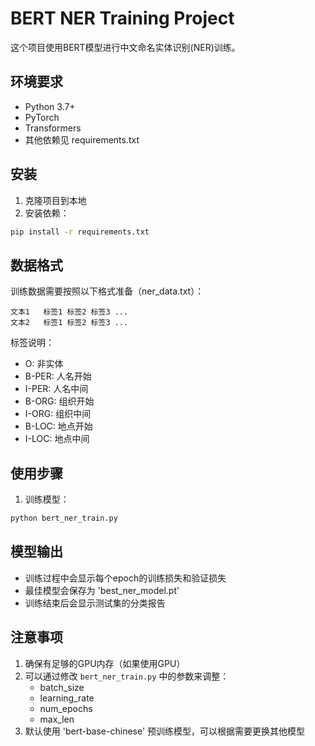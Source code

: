 # BERT NER Training Project

这个项目使用BERT模型进行中文命名实体识别(NER)训练。

## 环境要求

- Python 3.7+
- PyTorch
- Transformers
- 其他依赖见 requirements.txt

## 安装

1. 克隆项目到本地
2. 安装依赖：
```bash
pip install -r requirements.txt
```

## 数据格式

训练数据需要按照以下格式准备（ner_data.txt）：
```
文本1   标签1 标签2 标签3 ...
文本2   标签1 标签2 标签3 ...
```

标签说明：
- O: 非实体
- B-PER: 人名开始
- I-PER: 人名中间
- B-ORG: 组织开始
- I-ORG: 组织中间
- B-LOC: 地点开始
- I-LOC: 地点中间

## 使用步骤

1. 训练模型：
```bash
python bert_ner_train.py
```

## 模型输出

- 训练过程中会显示每个epoch的训练损失和验证损失
- 最佳模型会保存为 'best_ner_model.pt'
- 训练结束后会显示测试集的分类报告

## 注意事项

1. 确保有足够的GPU内存（如果使用GPU）
2. 可以通过修改 `bert_ner_train.py` 中的参数来调整：
   - batch_size
   - learning_rate
   - num_epochs
   - max_len
3. 默认使用 'bert-base-chinese' 预训练模型，可以根据需要更换其他模型 